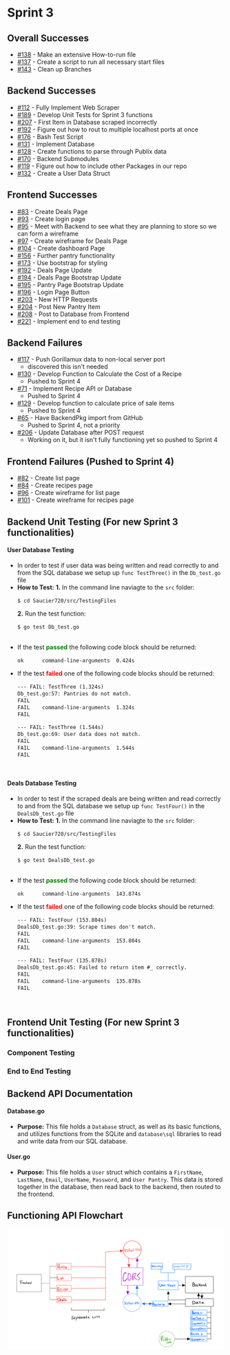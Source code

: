 # Sprint 3

## Overall Successes 
- [#138](https://github.com/TylerMetz/Saucier720/issues/138) - Make an extensive How-to-run file
- [#137](https://github.com/TylerMetz/Saucier720/issues/137) - Create a script to run all necessary start files
- [#143](https://github.com/TylerMetz/Saucier720/issues/143) - Clean up Branches

## Backend Successes
- [#112](https://github.com/TylerMetz/Saucier720/issues/112) - Fully Implement Web Scraper
- [#189](https://github.com/TylerMetz/Saucier720/issues/189) - Develop Unit Tests for Sprint 3 functions
- [#207](https://github.com/TylerMetz/Saucier720/issues/207) - First Item in Database scraped incorrectly
- [#192](https://github.com/TylerMetz/Saucier720/issues/188) - Figure out how to rout to multiple localhost ports at once
- [#176](https://github.com/TylerMetz/Saucier720/issues/176) - Bash Test Script
- [#131](https://github.com/TylerMetz/Saucier720/issues/131) - Implement Database
- [#128](https://github.com/TylerMetz/Saucier720/issues/128) - Create functions to parse through Publix data
- [#170](https://github.com/TylerMetz/Saucier720/issues/170) - Backend Submodules
- [#119](https://github.com/TylerMetz/Saucier720/issues/119) - Figure out how to include other Packages in our repo
- [#132](https://github.com/TylerMetz/Saucier720/issues/132) - Create a User Data Struct

## Frontend Successes
- [#83](https://github.com/TylerMetz/Saucier720/issues/83) - Create Deals Page
- [#93](https://github.com/TylerMetz/Saucier720/issues/93) - Create login page
- [#95](https://github.com/TylerMetz/Saucier720/issues/95) - Meet with Backend to see what they are planning to store so we can form a wireframe 
- [#97](https://github.com/TylerMetz/Saucier720/issues/97) - Create wireframe for Deals Page
- [#104](https://github.com/TylerMetz/Saucier720/issues/104) - Create dashboard Page
- [#156](https://github.com/TylerMetz/Saucier720/issues/156) - Further pantry functionality
- [#173](https://github.com/TylerMetz/Saucier720/issues/173) - Use bootstrap for styling
- [#192](https://github.com/TylerMetz/Saucier720/issues/192) - Deals Page Update
- [#194](https://github.com/TylerMetz/Saucier720/issues/194) - Deals Page Bootstrap Update
- [#195](https://github.com/TylerMetz/Saucier720/issues/195) - Pantry Page Bootstrap Update
- [#196](https://github.com/TylerMetz/Saucier720/issues/196) - Login Page Button
- [#203](https://github.com/TylerMetz/Saucier720/issues/203) - New HTTP Requests
- [#204](https://github.com/TylerMetz/Saucier720/issues/204) - Post New Pantry Item
- [#208](https://github.com/TylerMetz/Saucier720/issues/208) - Post to Database from Frontend
- [#221](https://github.com/TylerMetz/Saucier720/issues/221) - Implement end to end testing

## Backend Failures 

- [#117](https://github.com/TylerMetz/Saucier720/issues/117) - Push Gorillamux data to non-local server port 
  - discovered this isn't needed
- [#130](https://github.com/TylerMetz/Saucier720/issues/130) - Develop Function to Calculate the Cost of a Recipe
  - Pushed to Sprint 4
- [#71](https://github.com/TylerMetz/Saucier720/issues/71) - Implement Recipe API or Database
  - Pushed to Sprint 4
- [#129](https://github.com/TylerMetz/Saucier720/issues/129) - Develop function to calculate price of sale items
  - Pushed to Sprint 4
- [#65](https://github.com/TylerMetz/Saucier720/issues/65) - Have BackendPkg import from GitHub
  - Pushed to Sprint 4, not a priority
- [#206](https://github.com/TylerMetz/Saucier720/issues/206) - Update Database after POST request
  - Working on it, but it isn't fully functioning yet so pushed to Sprint 4

## Frontend Failures (Pushed to Sprint 4)
- [#82](https://github.com/TylerMetz/Saucier720/issues/221) - Create list page
- [#84](https://github.com/TylerMetz/Saucier720/issues/221) - Create recipes page
- [#96](https://github.com/TylerMetz/Saucier720/issues/221) - Create wireframe for list page
- [#101](https://github.com/TylerMetz/Saucier720/issues/221) - Create wireframe for recipes page


## Backend Unit Testing (For new Sprint 3 functionalities)
#### User Database Testing
- In order to test if user data was being written and read correctly to and from the SQL database we setup up `func TestThree()` in the `Db_test.go` file
  <br>
- **How to Test:**
  **1.** In the command line naviagte to the `src` folder:
   ```
   $ cd Saucier720/src/TestingFiles
   ```
  **2.** Run the test function:
   ```
   $ go test Db_test.go
   ```
   <br>
-  If the test <span style = "color:green"> <b>passed</b> </span> the following code block should be returned:
    ```
    ok  	command-line-arguments	0.424s
    ```
- If the test <span style = "color:red"> <b>failed</b> </span> one of the following code blocks should be returned:
    ```
    --- FAIL: TestThree (1.324s)
    Db_test.go:57: Pantries do not match.
    FAIL
    FAIL	command-line-arguments	1.324s
    FAIL
    ```
    ```
    --- FAIL: TestThree (1.544s)
    Db_test.go:69: User data does not match.
    FAIL
    FAIL	command-line-arguments	1.544s
    FAIL
    ```
<br>

#### Deals Database Testing
- In order to test if the scraped deals are being written and read correctly to and from the SQL database we setup up `func TestFour()` in the `DealsDb_test.go` file
  <br>
- **How to Test:**
  **1.** In the command line naviagte to the `src` folder:
   ```
   $ cd Saucier720/src/TestingFiles
   ```
  **2.** Run the test function:
   ```
   $ go test DealsDb_test.go
   ```
   <br>
-  If the test <span style = "color:green"> <b>passed</b> </span> the following code block should be returned:
    ```
    ok  	command-line-arguments	143.874s
    ```
- If the test <span style = "color:red"> <b>failed</b> </span> one of the following code blocks should be returned:
    ```
    --- FAIL: TestFour (153.804s)
    DealsDb_test.go:39: Scrape times don't match.
    FAIL
    FAIL	command-line-arguments	153.804s
    FAIL
    ```
    ```
    --- FAIL: TestFour (135.878s)
    DealsDb_test.go:45: Failed to return item #_ correctly.
    FAIL
    FAIL	command-line-arguments	135.878s
    FAIL
    ```
<br>


## Frontend Unit Testing (For new Sprint 3 functionalities)

### Component Testing

### End to End Testing

## Backend API Documentation 
#### Database.go
- **Purpose:** This file holds a `Database` struct, as well as its basic functions, and utilizes functions from the SQLite and `database\sql` libraries to read and write data from our SQL database.

#### User.go
- **Purpose:** This file holds a `User` struct which contains a `FirstName`, `LastName`, `Email`, `UserName`, `Password`, and `User Pantry`. This data is stored together in the database, then read back to the backend, then routed to the frontend. 
  

## Functioning API Flowchart
![Flowchart Image](../Other/Images/Saucier720Api.png)
